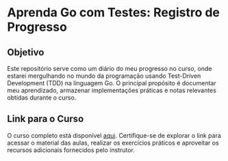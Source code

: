 # Aprenda Go com Testes: Registro de Progresso

## Objetivo
Este repositório serve como um diário do meu progresso no curso, onde estarei mergulhando no mundo da programação usando Test-Driven Development (TDD) na linguagem Go. O principal propósito é documentar meu aprendizado, armazenar implementações práticas e notas relevantes obtidas durante o curso.

## Link para o Curso
O curso completo está disponível [aqui](https://larien.gitbook.io/aprenda-go-com-testes/). Certifique-se de explorar o link para acessar o material das aulas, realizar os exercícios práticos e aproveitar os recursos adicionais fornecidos pelo instrutor.
